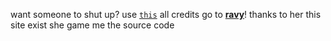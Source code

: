 want someone to shut up? use [```this```](https://stfu.zakaria.xyz)
all credits go to [**ravy**](https://github.com/nekiono)! thanks to her this site exist she game me the source code
